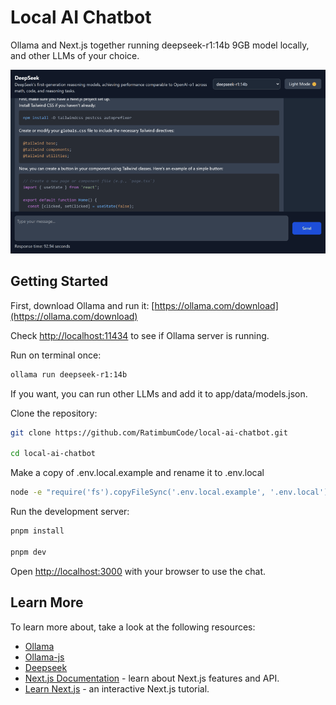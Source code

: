 # Local AI Chatbot

Ollama and Next.js together running deepseek-r1:14b 9GB model locally, and other LLMs of your choice.

![App Homepage](https://raw.githubusercontent.com/RatimbumCode/local-ai-chatbot/refs/heads/main/public/github-sample.png)

## Getting Started

First, download Ollama and run it:
[https://ollama.com/download](https://ollama.com/download)

Check [http://localhost:11434](http://localhost:11434) to see if Ollama server is running.

Run on terminal once:

```bash
ollama run deepseek-r1:14b
```

If you want, you can run other LLMs and add it to app/data/models.json.

Clone the repository:

```bash
git clone https://github.com/RatimbumCode/local-ai-chatbot.git

cd local-ai-chatbot
```

Make a copy of .env.local.example and rename it to .env.local

```bash
node -e "require('fs').copyFileSync('.env.local.example', '.env.local')"
```

Run the development server:

```bash
pnpm install

pnpm dev
```

Open [http://localhost:3000](http://localhost:3000) with your browser to use the chat.

## Learn More

To learn more about, take a look at the following resources:

- [Ollama](https://github.com/ollama/ollama)
- [Ollama-js](https://github.com/ollama/ollama-js)
- [Deepseek](https://www.deepseek.com/)
- [Next.js Documentation](https://nextjs.org/docs) - learn about Next.js features and API.
- [Learn Next.js](https://nextjs.org/learn) - an interactive Next.js tutorial.
